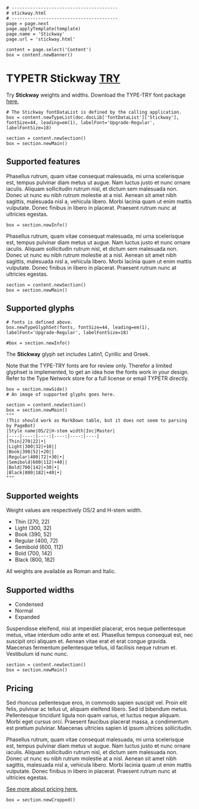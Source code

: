 ~~~
# ----------------------------------------
# stickway.html
# ----------------------------------------
page = page.next
page.applyTemplate(template)  
page.name = 'Stickway'
page.url = 'stickway.html'

content = page.select('Content')
box = content.newBanner()
~~~
# TYPETR Stickway [TRY](downloads/TYPETR-Stickway_Try.zip)

Try **Stickway** weights and widths. Download the TYPE-TRY font package [here.](downloads/TYPETR-Stickway_Try_BaseMasters.zip)

~~~
# The Stickway fontDataList is defined by the calling application.
box = content.newTypeList(doc.docLib['fontDataList']['Stickway'], fontSize=44, leading=em(1), labelFont='Upgrade-Regular', labelFontSize=18)
~~~

~~~
section = content.newSection()
box = section.newMain()
~~~

## Supported features

Phasellus rutrum, quam vitae consequat malesuada, mi urna scelerisque est, tempus pulvinar diam metus ut augue. Nam luctus justo et nunc ornare iaculis. Aliquam sollicitudin rutrum nisl, et dictum sem malesuada non. Donec ut nunc eu nibh rutrum molestie at a nisl. Aenean sit amet nibh sagittis, malesuada nisl a, vehicula libero. Morbi lacinia quam ut enim mattis vulputate. Donec finibus in libero in placerat. Praesent rutrum nunc at ultricies egestas.

~~~
box = section.newInfo()
~~~

Phasellus rutrum, quam vitae consequat malesuada, mi urna scelerisque est, tempus pulvinar diam metus ut augue. Nam luctus justo et nunc ornare iaculis. Aliquam sollicitudin rutrum nisl, et dictum sem malesuada non. Donec ut nunc eu nibh rutrum molestie at a nisl. Aenean sit amet nibh sagittis, malesuada nisl a, vehicula libero. Morbi lacinia quam ut enim mattis vulputate. Donec finibus in libero in placerat. Praesent rutrum nunc at ultricies egestas.

~~~
section = content.newSection()
box = section.newMain()
~~~
## Supported glyphs

~~~
# fonts is defined above.
box.newTypeGlyphSet(fonts, fontSize=44, leading=em(1), labelFont='Upgrade-Regular', labelFontSize=18)

#box = section.newInfo()
~~~

The **Stickway** glyph set includes Latin1, Cyrillic and Greek. 

Note that the TYPE-TRY fonts are for review only. Therefor a limited glyphset is implemented, to get an idea how the fonts work in your design. Refer to the Type Network store for a full license or email TYPETR directly.

~~~
box = section.newSide()
# An image of supported glyphs goes here.
~~~

~~~
section = content.newSection()
box = section.newMain()
"""
(This should work as MarkDown table, but it does not seem to parsing by PageBot)
|Style name|OS/2|H-stem width|Inc|Master|
|----|----:|----:|----:|----:|----|
|Thin|270|22|•|
|Light|300|32|+10||
|Book|390|52|+20||
|Regular|400|72|+30|•|
|Semibold|600|112|+40||
|Bold|700|142|+30|•|
|Black|800|182|+40|•|
"""
~~~
## Supported weights

Weight values are respectively OS/2 and H-stem width.

* Thin (270, 22)
* Light (300, 32)
* Book (390, 52)
* Regular (400, 72)
* Semibold (600, 112)
* Bold (700, 142)
* Black (800, 182)

All weights are available as Roman and Italic.

## Supported widths

* Condensed
* Normal
* Expanded

Suspendisse eleifend, nisi at imperdiet placerat, eros neque pellentesque metus, vitae interdum odio ante et est. Phasellus tempus consequat est, nec suscipit orci aliquam et. Aenean vitae erat et erat congue gravida. Maecenas fermentum pellentesque tellus, id facilisis neque rutrum et. Vestibulum id nunc nunc.

~~~
section = content.newSection()
box = section.newMain()
~~~
## Pricing

Sed rhoncus pellentesque eros, in commodo sapien suscipit vel. Proin elit felis, pulvinar ac tellus ut, aliquam eleifend libero. Sed id bibendum metus. Pellentesque tincidunt ligula non quam varius, et luctus neque aliquam. Morbi eget cursus orci. Praesent faucibus placerat massa, a condimentum est pretium pulvinar. Maecenas ultricies sapien id ipsum ultrices sollicitudin. 

Phasellus rutrum, quam vitae consequat malesuada, mi urna scelerisque est, tempus pulvinar diam metus ut augue. Nam luctus justo et nunc ornare iaculis. Aliquam sollicitudin rutrum nisl, et dictum sem malesuada non. Donec ut nunc eu nibh rutrum molestie at a nisl. Aenean sit amet nibh sagittis, malesuada nisl a, vehicula libero. Morbi lacinia quam ut enim mattis vulputate. Donec finibus in libero in placerat. Praesent rutrum nunc at ultricies egestas.

[See more about pricing here.](pricing.html)

~~~
box = section.newCropped()
~~~


